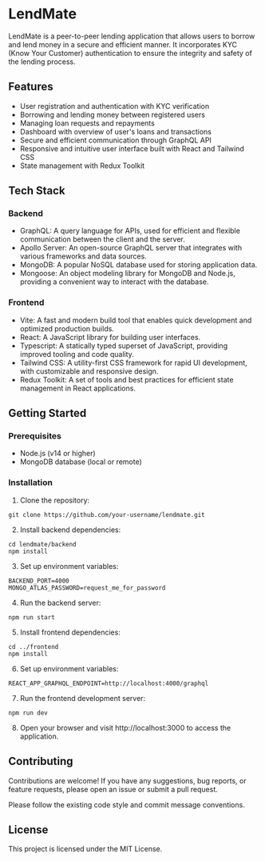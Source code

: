 # LendMate

LendMate is a peer-to-peer lending application that allows users to borrow and lend money in a secure and efficient manner. It incorporates KYC (Know Your Customer) authentication to ensure the integrity and safety of the lending process.

## Features

- User registration and authentication with KYC verification
- Borrowing and lending money between registered users
- Managing loan requests and repayments
- Dashboard with overview of user's loans and transactions
- Secure and efficient communication through GraphQL API
- Responsive and intuitive user interface built with React and Tailwind CSS
- State management with Redux Toolkit

## Tech Stack

### Backend

- GraphQL: A query language for APIs, used for efficient and flexible communication between the client and the server.
- Apollo Server: An open-source GraphQL server that integrates with various frameworks and data sources.
- MongoDB: A popular NoSQL database used for storing application data.
- Mongoose: An object modeling library for MongoDB and Node.js, providing a convenient way to interact with the database.

### Frontend

- Vite: A fast and modern build tool that enables quick development and optimized production builds.
- React: A JavaScript library for building user interfaces.
- Typescript: A statically typed superset of JavaScript, providing improved tooling and code quality.
- Tailwind CSS: A utility-first CSS framework for rapid UI development, with customizable and responsive design.
- Redux Toolkit: A set of tools and best practices for efficient state management in React applications.

## Getting Started

### Prerequisites

- Node.js (v14 or higher)
- MongoDB database (local or remote)

### Installation

1. Clone the repository:

```
git clone https://github.com/your-username/lendmate.git
```

2. Install backend dependencies:

```
cd lendmate/backend
npm install
```
3. Set up environment variables:

```
BACKEND_PORT=4000
MONGO_ATLAS_PASSWORD=request_me_for_password
```
4. Run the backend server:

```
npm run start
```

5. Install frontend dependencies:

```
cd ../frontend
npm install
```

6. Set up environment variables:

```
REACT_APP_GRAPHQL_ENDPOINT=http://localhost:4000/graphql
```
7. Run the frontend development server:

```
npm run dev
```

8. Open your browser and visit http://localhost:3000 to access the application.

## Contributing
Contributions are welcome! If you have any suggestions, bug reports, or feature requests, please open an issue or submit a pull request.

Please follow the existing code style and commit message conventions.

## License
This project is licensed under the MIT License.
